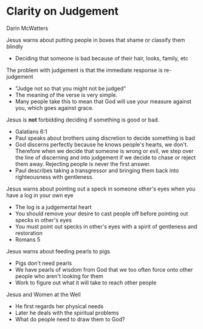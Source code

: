 # Clarity on Judgement
Darin McWatters

Jesus warns about putting people in boxes that shame or classify them blindly

- Deciding that someone is bad because of their hair, looks, family, etc

The problem with judgement is that the immediate response is re-judgement

- "Judge not so that you might not be judged"
- The meaning of the verse is very simple.
- Many people take this to mean that God will use your measure against you, which goes against grace.

Jesus is **not** forbidding deciding if something is good or bad.

- Galatians 6:1
- Paul speaks about brothers using discretion to decide something is bad
- God discerns perfectly because he knows people's hearts, we don't. Therefore when we decide that someone is wrong or evil, we step over the line of discerning and into judgement if we decide to chase or reject them away. Rejecting people is never the first answer.
- Paul describes taking a transgressor and bringing them back into righteousness with gentleness.

Jesus warns about pointing out a speck in someone other's eyes when you have a log in your own eye

- The log is a judgemental heart
- You should remove your desire to cast people off before pointing out specks in other's eyes
- You must point out specks in other's eyes with a spirit of gentleness and restoration
- Romans 5

Jesus warns about feeding pearls to pigs

- Pigs don't need pearls
- We have pearls of wisdom from God that we too often force onto other people who aren't looking for them
- Work to figure out what it will take to reach other people

Jesus and Women at the Well

- He first regards her physical needs
- Later he deals with the spiritual problems
- What do people need to draw them to God?
